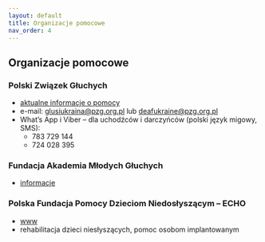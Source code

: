 ```yaml
---
layout: default
title: Organizacje pomocowe
nav_order: 4
---
```


## Organizacje pomocowe

### Polski Związek Głuchych

- [aktualne informacje o pomocy](https://www.pzg.org.pl/2022/03/polski-zwiazek-gluchych-organizuje-pomoc-dla-gluchych-z-ukrainy/)
- e-mail: glusiukraina@pzg.org.pl lub deafukraine@pzg.org.pl
- What’s App i Viber – dla uchodźców i darczyńców (polski język migowy, SMS):
  - 783 729 144
  - 724 028 395

### Fundacja Akademia Młodych Głuchych

- [informacje](https://fundamg.pl/2022/02/26/informacje-dla-gluchych-uchodzcow-z-ukrainy/)

### Polska Fundacja Pomocy Dzieciom Niedosłyszącym – ECHO

- [www](https://fundacja-echo.pl/)
- rehabilitacja dzieci niesłyszących, pomoc osobom implantowanym
